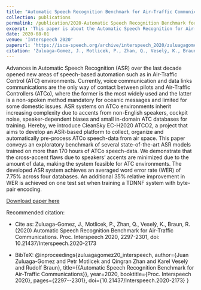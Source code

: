 ```yaml
---
title: "Automatic Speech Recognition Benchmark for Air-Traffic Communications"
collection: publications
permalink: /publication/2020-Automatic Speech Recognition Benchmark for Air-Traffic Communications
excerpt: 'This paper is about the Automatic Speech Recognition for Air-traffic Control Communications'
date: 2020-08-01
venue: 'Interspeech 2020'
paperurl: 'https://isca-speech.org/archive/interspeech_2020/zuluagagomez20_interspeech.html'
citation: 'Zuluaga-Gomez, J., Motlicek, P., Zhan, Q., Veselý, K., Braun, R. (2020) Automatic Speech Recognition Benchmark for Air-Traffic Communications. Proc. Interspeech 2020, 2297-2301, doi: 10.21437/Interspeech.2020-2173.'
---
```


Advances in Automatic Speech Recognition (ASR) over the last decade opened new areas of speech-based automation such as in Air-Traffic Control (ATC) environments. Currently, voice communication and data links communications are the only way of contact between pilots and Air-Traffic Controllers (ATCo), where the former is the most widely used and the latter is a non-spoken method mandatory for oceanic messages and limited for some domestic issues. ASR systems on ATCo environments inherit increasing complexity due to accents from non-English speakers, cockpit noise, speaker-dependent biases and small in-domain ATC databases for training. Hereby, we introduce CleanSky EC-H2020 ATCO2, a project that aims to develop an ASR-based platform to collect, organize and automatically pre-process ATCo speech-data from air space. This paper conveys an exploratory benchmark of several state-of-the-art ASR models trained on more than 170 hours of ATCo speech-data. We demonstrate that the cross-accent flaws due to speakers’ accents are minimized due to the amount of data, making the system feasible for ATC environments. The developed ASR system achieves an averaged word error rate (WER) of 7.75% across four databases. An additional 35% relative improvement in WER is achieved on one test set when training a TDNNF system with byte-pair encoding.


[Download paper here](https://github.com/JuanPZuluaga/JuanPZuluaga.github.io/blob/master/files/pdf/2020_Automatic%20Speech%20Recognition%20Benchmark_2020.pdf)

Recommended citation: 

- Cite as: Zuluaga-Gomez, J., Motlicek, P., Zhan, Q., Veselý, K., Braun, R. (2020) Automatic Speech Recognition Benchmark for Air-Traffic Communications. Proc. Interspeech 2020, 2297-2301, doi: 10.21437/Interspeech.2020-2173


- BibTeX:
@inproceedings{zuluagagomez20_interspeech,
  author={Juan Zuluaga-Gomez and Petr Motlicek and Qingran Zhan and Karel Veselý and Rudolf Braun},
  title={{Automatic Speech Recognition Benchmark for Air-Traffic Communications}},
  year=2020,
  booktitle={Proc. Interspeech 2020},
  pages={2297--2301},
  doi={10.21437/Interspeech.2020-2173}
}
